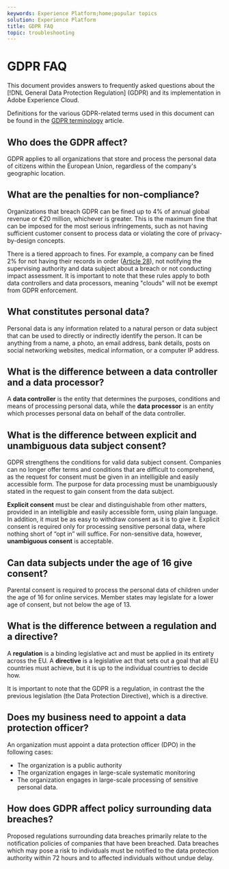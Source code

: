 ```yaml
---
keywords: Experience Platform;home;popular topics
solution: Experience Platform
title: GDPR FAQ
topic: troubleshooting
---
```


# GDPR FAQ

This document provides answers to frequently asked questions about the [!DNL General Data Protection Regulation] (GDPR) and its implementation in Adobe Experience Cloud.

Definitions for the various GDPR-related terms used in this document can be found in the [GDPR terminology](terminology.md) article.

## Who does the GDPR affect?

GDPR applies to all organizations that store and process the personal data of citizens within the European Union, regardless of the company's geographic location.

## What are the penalties for non-compliance?

Organizations that breach GDPR can be fined up to 4% of annual global revenue or €20 million, whichever is greater. This is the maximum fine that can be imposed for the most serious infringements, such as not having sufficient customer consent to process data or violating the core of privacy-by-design concepts. 

There is a tiered approach to fines. For example, a company can be fined 2% for not having their records in order ([Article 28](http://www.privacy-regulation.eu/en/article-28-processor-GDPR.htm)), not notifying the supervising authority and data subject about a breach or not conducting impact assessment. It is important to note that these rules apply to both data controllers and data processors, meaning "clouds" will not be exempt from GDPR enforcement.

## What constitutes personal data?

Personal data is any information related to a natural person or data subject that can be used to directly or indirectly identify the person. It can be anything from a name, a photo, an email address, bank details, posts on social networking websites, medical information, or a computer IP address.

## What is the difference between a data controller and a data processor?

A **data controller** is the entity that determines the purposes, conditions and means of processing personal data, while the **data processor** is an entity which processes personal data on behalf of the data controller.

## What is the difference between explicit and unambiguous data subject consent?

GDPR strengthens the conditions for valid data subject consent. Companies can no longer offer terms and conditions that are difficult to comprehend, as the request for consent must be given in an intelligible and easily accessible form. The purpose for data processing must be unambiguously stated in the request to gain consent from the data subject.

**Explicit consent** must be clear and distinguishable from other matters, provided in an intelligible and easily accessible form, using plain language. In addition, it must be as easy to withdraw consent as it is to give it.​ Explicit consent is required only for processing sensitive personal data, where nothing short of “opt in” will suffice. For non-sensitive data, however, **unambiguous consent** is acceptable.

## Can data subjects under the age of 16 give consent?

Parental consent is required to process the personal data of children under the age of 16 for online services. Member states may legislate for a lower age of consent, but not below the age of 13.

## What is the difference between a regulation and a directive?

A **regulation** is a binding legislative act and must be applied in its entirety across the EU. A **directive** is a legislative act that sets out a goal that all EU countries must achieve, but it is up to the individual countries to decide how.

It is important to note that the GDPR is a regulation, in contrast the the previous legislation (the Data Protection Directive), which is a directive.

## Does my business need to appoint a data protection officer?

An organization must appoint a data protection officer (DPO) in the following cases:

* The organization is a public authority
* The organization engages in large-scale systematic monitoring
* The organization engages in large-scale processing of sensitive personal data.

## How does GDPR affect policy surrounding data breaches?

Proposed regulations surrounding data breaches primarily relate to the notification policies of companies that have been breached. Data breaches which may pose a risk to individuals must be notified to the data protection authority within 72 hours and to affected individuals without undue delay.